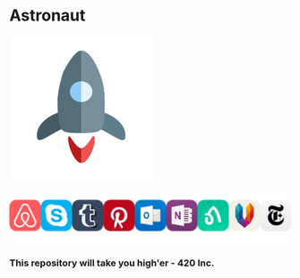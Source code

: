 # Astronaut

![astronaut](https://github.com/dhaval17/astronaut/raw/assets/icon.png)

![astronaut](https://github.com/dhaval17/astronaut/raw/assets/logo.png)

### This repository will take you high'er - 420 Inc.